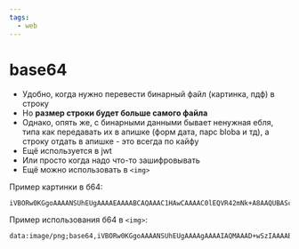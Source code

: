 ```yaml
---
tags:
  - web
---
```


# base64

- Удобно, когда нужно перевести бинарный файл (картинка, пдф) в строку
- Но **размер строки будет больше самого файла**
- Однако, опять же, с бинарными данными бывает ненужная ебля, типа как передавать их в апишке (форм дата, парс blobа и тд), а строку отдать в апишке - это всегда по кайфу
- Ещё используется в jwt
- Или просто когда надо что-то зашифровывать
- Ещё можно использовать в `<img>`

Пример картинки в б64:

```
iVBORw0KGgoAAAANSUhEUgAAAAEAAAABCAQAAAC1HAwCAAAAC0lEQVR42mNk+A8AAQUBAScY42YAAAAASUVORK5CYII=
```

Пример использования б64 в `<img>`:

```
data:image/png;base64,iVBORw0KGgoAAAANSUhEUgAAAAgAAAAIAQMAAAD+wSzIAAAABlBMVEX///+/v7+jQ3Y5AAAADklEQVQI12P4AIX8EAgALgAD/aNpbtEAAAAASUVORK5CYII
```